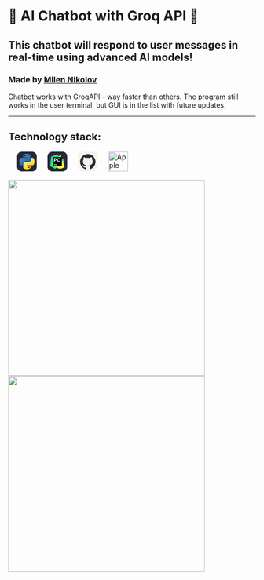 # 🌟 AI Chatbot with Groq API 🌟

## This chatbot will respond to user messages in real-time using advanced AI models!
### Made by [Milen Nikolov](https://www.linkedin.com/in/milen-nikolov-62455034b/)

Chatbot works with GroqAPI - way faster than others. The program still works in the user terminal, but GUI is in the list with future updates.


---
## Technology stack:
<p align="left">
  &emsp;
    <a href="#"><img alt="Python" src="https://github.com/tandpfun/skill-icons/blob/main/icons/Python-Dark.svg" width="40" height ="40"></a>
  &emsp;
    <a href="#"><img src="https://github.com/tandpfun/skill-icons/blob/main/icons/PyCharm-Dark.svg" width="40" height="40" /></a>
  &emsp;
    <a href="#"><img alt="GitHub" src="https://github.com/tandpfun/skill-icons/blob/main/icons/Github-Light.svg" title="GitHub" **alt="GitHub" width="40" height="40" ></a>
  &emsp;
    <a href="#"><img src="https://github.com/tandpfun/skill-icons/blob/main/icons/Apple-Light.svg" title="Apple" **alt="Apple" width="40" height="40" /></a>
</p>

<p float="left">
  <img align="center" width="400" height="400" src="https://cdn.prod.website-files.com/5da60b8bfc98fdf11111b791/667d84f156ec37bd39bba262_What%20is%20Groq%20AI%20and%20How%20to%20Use%20It.webp">
  <img align="center" width="400" height="400" src="https://www.willbhurd.com/wp-content/uploads/2023/01/DALL%C2%B7E-2024-01-07-08.01.49-An-eye-catching-and-informative-lead-image-for-a-blog-about-artificial-intelligence-for-beginners.-The-image-should-visually-represent-the-concept-of-.png">
</p>



